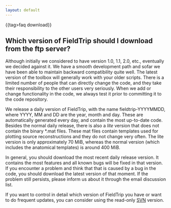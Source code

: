 ```yaml
---
layout: default
---
```


{{tag>faq download}}
## Which version of FieldTrip should I download from the ftp server?

Although initially we considered to have version 1.0, 1.1, 2.0, etc., eventually we decided against it. We have a smooth development path and sofar we have been able to maintain backward compatibility quite well. The latest version of the toolbox will generally work with your older scripts. There is a limited number of people that can directly change the code, and they take their responsibility to the other users very seriously. When we add or change functionality in the code, we always test it prior to committing it to the code repository.

We release a daily version of FieldTrip, with the name fieldtrip-YYYYMMDD, where YYYY, MM and DD are the year, month and day. These are automatically generated every day, and contain the most up-to-date code. Besides the normal daily release, there is also a *lite* version that does not contain the binary *.mat files. These mat files contain templates used for plotting source reconstructions and they do not change very often. The lite version is only approximately 70 MiB, whereas the normal version (which includes the anatomical templates) is around 400 MiB.

In general, you should download the most recent daily release version. It contains the most features and all known bugs will be fixed in that version. If you encounter a problem and think that that is caused by a bug in the code, you should download the latest version of that moment. If the problem still persists, please inform us about it through the email discussion list.

If you want to control in detail which version of FieldTrip you have or want to do frequent updates, you can consider using the read-only [SVN](/development/svn) version. 

